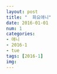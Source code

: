 ```yaml
---
layout: post
title: "  화요애니"
date: 2016-01-01
num: 1
categories:
- 애니
- 2016-1
- tue
tags: [2016-1]
img: 
---
```

